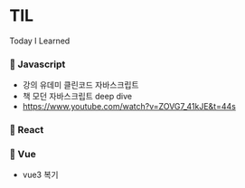 # TIL
Today I Learned

### 📒 Javascript
- 강의 유데미 클린코드 자바스크립트
- 책 모던 자바스크립트 deep dive
- https://www.youtube.com/watch?v=ZOVG7_41kJE&t=44s
### 📕 React

### 📗 Vue
- vue3 복기
